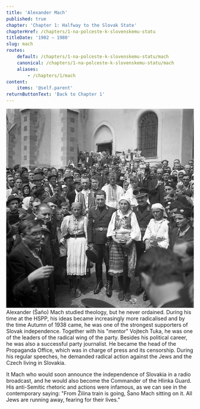 ```yaml
---
title: 'Alexander Mach'
published: true
chapter: 'Chapter 1: Halfway to the Slovak State'
chapterHref: /chapters/1-na-polceste-k-slovenskemu-statu
titleDate: '1902 – 1980'
slug: mach
routes:
    default: /chapters/1-na-polceste-k-slovenskemu-statu/mach
    canonical: /chapters/1-na-polceste-k-slovenskemu-statu/mach
    aliases:
        - /chapters/1/mach
content:
    items: '@self.parent'
returnButtonText: 'Back to Chapter 1'
---
```


[![Jozef Cincík: Minister Ferdinand Ďurčanský and Alexander Mach On a Pilgrimage in Levoča. 1939. SNA, Bratislava – Slovak Press Office](SVK_TMP.139.jpeg)
](http://www.webumenia.sk/dielo/SVK:TMP.139?collection=82)
<span class="drop-cap">A</span>lexander (Šaňo) Mach studied theology, but he never ordained. During his time at the HSPP, his ideas became increasingly more radicalised and by the time Autumn of 1938 came, he was one of the strongest supporters of Slovak independence. Together with his "mentor" Vojtech Tuka, he was one of the leaders of the radical wing of the party. Besides his political career, he was also a successful party journalist. He became the head of the Propaganda Office, which was in charge of press and its censorship. During his regular speeches, he demanded radical action against the Jews and the Czech living in Slovakia.

It Mach who would soon announce the independence of Slovakia in a radio broadcast, and he would also become the Commander of the Hlinka Guard. His anti-Semitic rhetoric and actions were infamous, as we can see in the contemporary saying: "From Žilina train is going, Šano Mach sitting on it. All Jews are running away, fearing for their lives."